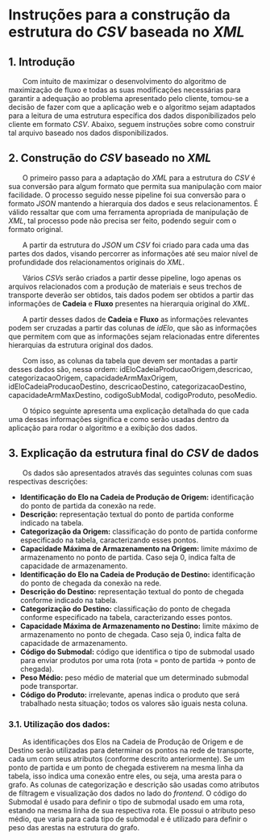 # Instruções para a construção da estrutura do _CSV_ baseada no _XML_

## 1. Introdução

&emsp;&emsp;Com intuito de maximizar o desenvolvimento do algoritmo de maximização de fluxo e todas as suas modificações necessárias para garantir a adequação ao problema apresentado pelo cliente, tomou-se a decisão de fazer com que a aplicação web e o algoritmo sejam adaptados para a leitura de uma estrutura específica dos dados disponibilizados pelo cliente em formato _CSV_. Abaixo, seguem instruções sobre como construir tal arquivo baseado nos dados disponibilizados.

## 2. Construção do _CSV_ baseado no _XML_

&emsp;&emsp;O primeiro passo para a adaptação do _XML_ para a estrutura do _CSV_ é sua conversão para algum formato que permita sua manipulação com maior facilidade. O processo seguido nesse pipeline foi sua conversão para o formato _JSON_ mantendo a hierarquia dos dados e seus relacionamentos. É válido ressaltar que com uma ferramenta apropriada de manipulação de _XML_, tal processo pode não precisa ser feito, podendo seguir com o formato original.

&emsp;&emsp;A partir da estrutura do _JSON_ um _CSV_ foi criado para cada uma das partes dos dados, visando percorrer as informações até seu maior nível de profundidade dos relacionamentos originais do _XML_.

&emsp;&emsp;Vários _CSVs_ serão criados a partir desse pipeline, logo apenas os arquivos relacionados com a produção de materiais e seus trechos de transporte deverão ser obtidos, tais dados podem ser obtidos a partir das informações de **Cadeia** e **Fluxo** presentes na hierarquia original do _XML_.

&emsp;&emsp;A partir desses dados de **Cadeia** e **Fluxo** as informações relevantes podem ser cruzadas a partir das colunas de _idElo_, que são as informações que permitem com que as informações sejam relacionadas entre diferentes hierarquias da estrutura original dos dados.

&emsp;&emsp;Com isso, as colunas da tabela que devem ser montadas a partir desses dados são, nessa ordem: idEloCadeiaProducaoOrigem,descricao, categorizacaoOrigem, capacidadeArmMaxOrigem, idEloCadeiaProducaoDestino, descricaoDestino, categorizacaoDestino, capacidadeArmMaxDestino, codigoSubModal, codigoProduto, pesoMedio.

&emsp;&emsp;O tópico seguinte apresenta uma explicação detalhada do que cada uma dessas informações significa e como serão usadas dentro da aplicação para rodar o algoritmo e a exibição dos dados.

## 3. Explicação da estrutura final do _CSV_ de dados

&emsp;&emsp;Os dados são apresentados através das seguintes colunas com suas respectivas descrições:

- **Identificação do Elo na Cadeia de Produção de Origem:** identificação do ponto de partida da conexão na rede.  
- **Descrição:** representação textual do ponto de partida conforme indicado na tabela.  
- **Categorização da Origem:** classificação do ponto de partida conforme especificado na tabela, caracterizando esses pontos.  
- **Capacidade Máxima de Armazenamento na Origem:** limite máximo de armazenamento no ponto de partida. Caso seja 0, indica falta de capacidade de armazenamento.  
- **Identificação do Elo na Cadeia de Produção de Destino:** identificação do ponto de chegada da conexão na rede.  
- **Descrição do Destino:** representação textual do ponto de chegada conforme indicado na tabela.  
- **Categorização do Destino:** classificação do ponto de chegada conforme especificado na tabela, caracterizando esses pontos.  
- **Capacidade Máxima de Armazenamento no Destino:** limite máximo de armazenamento no ponto de chegada. Caso seja 0, indica falta de capacidade de armazenamento.  
- **Código do Submodal:** código que identifica o tipo de submodal usado para enviar produtos por uma rota (rota = ponto de partida -> ponto de chegada).  
- **Peso Médio:** peso médio de material que um determinado submodal pode transportar.
- **Código do Produto:** irrelevante, apenas indica o produto que será trabalhado nesta situação; todos os valores são iguais nesta coluna.  

### 3.1. Utilização dos dados:

&emsp;&emsp;As identificações dos Elos na Cadeia de Produção de Origem e de Destino serão utilizadas para determinar os pontos na rede de transporte, cada um com seus atributos (conforme descrito anteriormente). Se um ponto de partida e um ponto de chegada estiverem na mesma linha da tabela, isso indica uma conexão entre eles, ou seja, uma aresta para o grafo. As colunas de categorização e descrição são usadas como atributos de filtragem e visualização dos dados no lado do _frontend_. O código do Submodal é usado para definir o tipo de submodal usado em uma rota, estando na mesma linha de sua respectiva rota. Ele possui o atributo peso médio, que varia para cada tipo de submodal e é utilizado para definir o peso das arestas na estrutura do grafo.